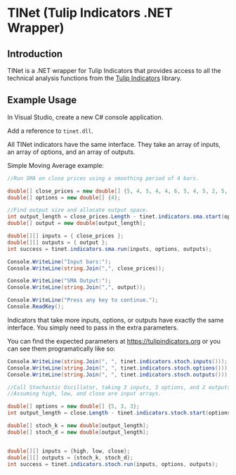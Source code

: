 
# TINet (Tulip Indicators .NET Wrapper)

## Introduction

TINet is a .NET wrapper for Tulip Indicators that provides access to all the
technical analysis functions from the [Tulip Indicators](https://tulipindicators.org) library.

## Example Usage

In Visual Studio, create a new C# console application.

Add a reference to `tinet.dll`.

All TINet indicators have the same interface. They take an array of inputs, an array of options, and an array of outputs.

Simple Moving Average example:

```C#
//Run SMA on close prices using a smoothing period of 4 bars.

double[] close_prices = new double[] {5, 4, 5, 4, 4, 6, 5, 4, 5, 2, 5, 5, 5, 4, 4, 3};
double[] options = new double[] {4};

//Find output size and allocate output space.
int output_length = close_prices.Length - tinet.indicators.sma.start(options);
double[] output = new double[output_length];

double[][] inputs = { close_prices };
double[][] outputs = { output };
int success = tinet.indicators.sma.run(inputs, options, outputs);

Console.WriteLine("Input bars:");
Console.WriteLine(string.Join(",", close_prices));

Console.WriteLine("SMA Output:");
Console.WriteLine(string.Join(",", output));

Console.WriteLine("Press any key to continue.");
Console.ReadKey();
```


Indicators that take more inputs, options, or outputs have exactly the same interface. You simply need to pass in the extra parameters.

You can find the expected parameters at https://tulipindicators.org or you can see them programatically like so:

```C#
Console.WriteLine(string.Join(", ", tinet.indicators.stoch.inputs()));  // high, low, close
Console.WriteLine(string.Join(", ", tinet.indicators.stoch.options())); // %k period, %k slowing period, %d period
Console.WriteLine(string.Join(", ", tinet.indicators.stoch.outputs())); // stoch_k, stoch_d
```


```C#
//Call Stochastic Oscillator, taking 3 inputs, 3 options, and 2 outputs.
//Assuming high, low, and close are input arrays.

double[] options = new double[] {5, 3, 3};
int output_length = close.Length - tinet.indicators.stoch.start(options);

double[] stoch_k = new double[output_length];
double[] stoch_d = new double[output_length];


double[][] inputs = {high, low, close};
double[][] outputs = {stoch_k, stoch_d};
int success = tinet.indicators.stoch.run(inputs, options, outputs);
```
